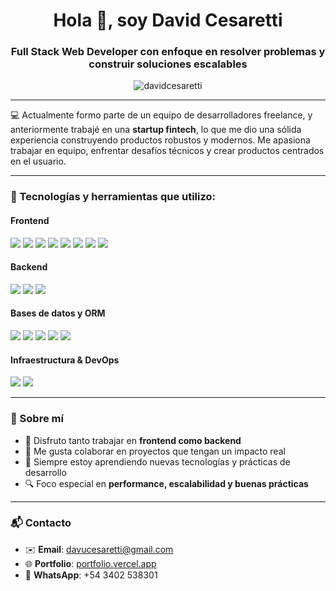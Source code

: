 <h1 align="center">Hola 👋, soy David Cesaretti</h1>
<h3 align="center">Full Stack Web Developer con enfoque en resolver problemas y construir soluciones escalables</h3>

<p align="center">
  <img src="https://komarev.com/ghpvc/?username=davidcesaretti&label=Profile%20views&color=0e75b6&style=flat" alt="davidcesaretti" />
</p>

---

💻 Actualmente formo parte de un equipo de desarrolladores freelance, y anteriormente trabajé en una **startup fintech**, lo que me dio una sólida experiencia construyendo productos robustos y modernos. Me apasiona trabajar en equipo, enfrentar desafíos técnicos y crear productos centrados en el usuario.

---

### 🧠 Tecnologías y herramientas que utilizo:

#### Frontend
<p>
  <img src="https://img.shields.io/badge/-HTML5-E34F26?style=flat&logo=html5&logoColor=white" />
  <img src="https://img.shields.io/badge/-CSS3-1572B6?style=flat&logo=css3&logoColor=white" />
  <img src="https://img.shields.io/badge/-JavaScript-F7DF1E?style=flat&logo=javascript&logoColor=black" />
  <img src="https://img.shields.io/badge/-TypeScript-3178C6?style=flat&logo=typescript&logoColor=white" />
  <img src="https://img.shields.io/badge/-React-61DAFB?style=flat&logo=react&logoColor=black" />
  <img src="https://img.shields.io/badge/-Next.js-000000?style=flat&logo=next.js&logoColor=white" />
  <img src="https://img.shields.io/badge/-Angular-DD0031?style=flat&logo=angular&logoColor=white" />
  <img src="https://img.shields.io/badge/-Tailwind-38B2AC?style=flat&logo=tailwind-css&logoColor=white" />
</p>

#### Backend
<p>
  <img src="https://img.shields.io/badge/-Node.js-339933?style=flat&logo=node.js&logoColor=white" />
  <img src="https://img.shields.io/badge/-Express-000000?style=flat&logo=express&logoColor=white" />
  <img src="https://img.shields.io/badge/-NestJS-E0234E?style=flat&logo=nestjs&logoColor=white" />
</p>

#### Bases de datos y ORM
<p>
  <img src="https://img.shields.io/badge/-PostgreSQL-4169E1?style=flat&logo=postgresql&logoColor=white" />
  <img src="https://img.shields.io/badge/-MongoDB-47A248?style=flat&logo=mongodb&logoColor=white" />
  <img src="https://img.shields.io/badge/-Mongoose-880000?style=flat&logo=mongoose&logoColor=white" />
  <img src="https://img.shields.io/badge/-Sequelize-52B0E7?style=flat&logo=sequelize&logoColor=white" />
  <img src="https://img.shields.io/badge/-Prisma-2D3748?style=flat&logo=prisma&logoColor=white" />
</p>

#### Infraestructura & DevOps
<p>
  <img src="https://img.shields.io/badge/-Firebase-FFCA28?style=flat&logo=firebase&logoColor=black" />
  <img src="https://img.shields.io/badge/-Google%20Cloud-4285F4?style=flat&logo=google-cloud&logoColor=white" />
</p>

---

### 🚀 Sobre mí

- 🧩 Disfruto tanto trabajar en **frontend como backend**
- 🤝 Me gusta colaborar en proyectos que tengan un impacto real
- 🧠 Siempre estoy aprendiendo nuevas tecnologías y prácticas de desarrollo
- 🔍 Foco especial en **performance, escalabilidad y buenas prácticas**

---

### 📬 Contacto

- ✉️ **Email**: [davucesaretti@gmail.com](mailto:davucesaretti@gmail.com)  
- 🌐 **Portfolio**: [portfolio.vercel.app](https://portfolio-oua8km79b-davidcesaretti.vercel.app/)  
- 📱 **WhatsApp**: +54 3402 538301  
